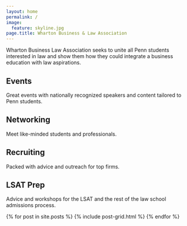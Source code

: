 ```yaml
---
layout: home
permalink: /
image:
  feature: skyline.jpg
page.title: Wharton Business & Law Association
---
```


<div class="row"><p class="post-excerpt">Wharton Business Law Association seeks to unite all Penn students interested in law and show them how they could integrate a business education with law aspirations.</p></div>  

<div class="tiles">

<div class="tile">
  <h2 class="post-title">Events</h2>
  <p class="post-excerpt">Great events with nationally recognized speakers and content tailored to Penn students.</p>
</div><!-- /.tile -->

<div class="tile">
  <h2 class="post-title">Networking</h2>
  <p class="post-excerpt">Meet like-minded students and professionals.</p>
</div><!-- /.tile -->

<div class="tile">
  <h2 class="post-title">Recruiting</h2>
  <p class="post-excerpt">Packed with advice and outreach for top firms.</p>
</div><!-- /.tile -->

<div class="tile">
  <h2 class="post-title">LSAT Prep</h2>
  <p class="post-excerpt">Advice and workshops for the LSAT and the rest of the law school admissions process.</p>
</div><!-- /.tile -->
</div><!-- /.tiles -->

<div class="tiles">
{% for post in site.posts %}
	{% include post-grid.html %}
{% endfor %}
</div><!-- /.tiles -->
